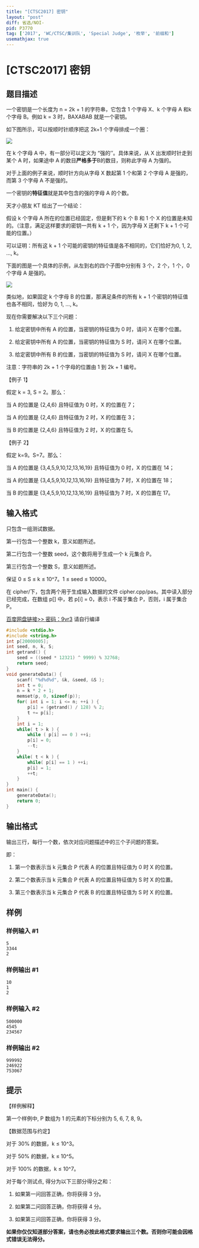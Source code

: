 ```yaml
---
title: "[CTSC2017] 密钥"
layout: "post"
diff: 省选/NOI-
pid: P3770
tag: ['2017', 'WC/CTSC/集训队', 'Special Judge', '枚举', '前缀和']
usemathjax: true
---
```


# [CTSC2017] 密钥
## 题目描述

一个密钥是一个长度为 n = 2k + 1 的字符串，它包含 1 个字母 X、k 个字母 A 和k 个字母 B。例如 k = 3 时，BAXABAB 就是一个密钥。

如下图所示，可以按顺时针顺序把这 2k+1 个字母排成一个圈：

 ![](https://cdn.luogu.com.cn/upload/pic/5481.png) 

在 k 个字母 A 中，有一部分可以定义为 “强的’’。具体来说，从 X 出发顺时针走到某个 A 时，如果途中 A 的数目**严格多于**B的数目，则称此字母 A 为强的。

对于上面的例子来说，顺时针方向从字母 X 数起第 1 个和第 2 个字母 A 是强的，而第 3 个字母 A 不是强的。

一个密钥的**特征值**就是其中包含的强的字母 A 的个数。

天才小朋友 KT 给出了一个结论：

假设 k 个字母 A 所在的位置已经固定，但是剩下的 k 个 B 和 1 个 X 的位置是未知的。（注意，满足这样要求的密钥一共有 k + 1 个，因为字母 X 还剩下 k + 1 个可能的位置。）

可以证明：所有这 k + 1 个可能的密钥的特征值是各不相同的，它们恰好为0, 1, 2, …, k。

下面的图是一个具体的示例，从左到右的四个子图中分别有 3 个，2 个，1 个，0个字母 A 是强的。

 ![](https://cdn.luogu.com.cn/upload/pic/5482.png) 

类似地，如果固定 k 个字母 B 的位置，那满足条件的所有 k + 1 个密钥的特征值也各不相同，恰好为 0, 1, …, k。

现在你需要解决以下三个问题：

1. 给定密钥中所有 A 的位置，当密钥的特征值为 0 时，请问 X 在哪个位置。

2. 给定密钥中所有 A 的位置，当密钥的特征值为 S 时，请问 X 在哪个位置。

3. 给定密钥中所有 B 的位置，当密钥的特征值为 S 时，请问 X 在哪个位置。

注意：字符串的 2k + 1 个字母的位置由 1 到 2k + 1 编号。


【例子 1】

假定 k = 3, S = 2。那么：

当 A 的位置是 {2,4,6} 且特征值为 0 时，X 的位置在 7；

当 A 的位置是 {2,4,6} 且特征值为 2 时，X 的位置在 3；

当 B 的位置是 {2,4,6} 且特征值为 2 时，X 的位置在 5。

【例子 2】

假定 k=9。S=7。那么：

当 A 的位置是 {3,4,5,9,10,12,13,16,19} 且特征值为 0 时，X 的位置在 14；

当 A 的位置是 {3,4,5,9,10,12,13,16,19} 且特征值为 7 时，X 的位置在 18；

当 B 的位置是 {3,4,5,9,10,12,13,16,19} 且特征值为 7 时，X 的位置在 17。

## 输入格式

只包含一组测试数据。

第一行包含一个整数 k，意义如题所述。

第二行包含一个整数 seed，这个数将用于生成一个 k 元集合 P。

第三行包含一个整数 S，意义如题所述。

保证 0 ≤ S ≤ k ≤ 10^7。1 ≤ seed ≤ 10000。

在 cipher/下，包含两个用于生成输入数据的文件 cipher.cpp/pas。其中读入部分已经完成，在数组 p[] 中，若 p[i] = 0，表示 i 不属于集合 P，否则，i 属于集合P。

[百度网盘链接>>   密码：9vr3](http://pan.baidu.com/s/1i55NdWx) 请自行编译

```cpp
#include <stdio.h>
#include <string.h>
int p[20000005];
int seed, n, k, S;
int getrand() {
	seed = ((seed * 12321) ^ 9999) % 32768;
	return seed;
}
void generateData() {
	scanf( "%d%d%d", &k, &seed, &S );
	int t = 0;
	n = k * 2 + 1;
	memset(p, 0, sizeof(p));
	for( int i = 1; i <= n; ++i ) {
		p[i] = (getrand() / 128) % 2;
		t += p[i];
	}
	int i = 1;
	while( t > k ) {
		while ( p[i] == 0 ) ++i;
		p[i] = 0;
		--t;
	}
	while( t < k ) {
		while( p[i] == 1 ) ++i;
		p[i] = 1;
		++t;
	}
}
int main() {
	generateData();
	return 0;
}
```

## 输出格式

输出三行，每行一个数，依次对应问题描述中的三个子问题的答案。

即：
1. 第一个数表示当 k 元集合 P 代表 A 的位置且特征值为 0 时 X 的位置。

2. 第二个数表示当 k 元集合 P 代表 A 的位置且特征值为 S 时 X 的位置。

3. 第三个数表示当 k 元集合 P 代表 B 的位置且特征值为 S 时 X 的位置。

## 样例

### 样例输入 #1
```
5
3344
2
```
### 样例输出 #1
```
10
1
2
```
### 样例输入 #2
```
500000
4545
234567
```
### 样例输出 #2
```
999992
246922
753067
```
## 提示

【样例解释】

第一个样例中, P 数组为 1 的元素的下标分别为 5, 6, 7, 8, 9。


【数据范围与约定】

对于 30% 的数据，k ≤ 10^3。

对于 50% 的数据，k ≤ 10^5。

对于 100% 的数据，k ≤ 10^7。

对于每个测试点, 得分为以下三部分得分之和：

1. 如果第一问回答正确，你将获得 3 分。

2. 如果第二问回答正确，你将获得 4 分。

3. 如果第三问回答正确，你将获得 3 分。

**如果你仅仅知道部分答案，请也务必按此格式要求输出三个数。否则你可能会因格式错误无法得分。**

